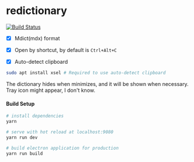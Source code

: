 # redictionary

[![Build Status](https://travis-ci.com/planetoryd/redictionary.svg?branch=main)](https://travis-ci.com/planetoryd/redictionary)

- [x] Mdict(mdx) format
- [x] Open by shortcut, by default is `Ctrl+Alt+C`
- [x] Auto-detect clipboard


```bash
sudo apt install xsel # Required to use auto-detect clipboard
```

The dictionary hides when minimizes, and it will be shown when necessary. Tray icon might appear, I don't know.

#### Build Setup

``` bash
# install dependencies
yarn

# serve with hot reload at localhost:9080
yarn run dev

# build electron application for production
yarn run build
```
